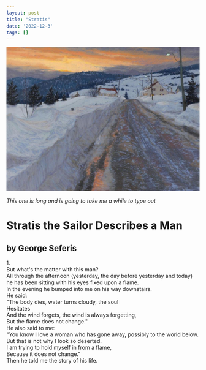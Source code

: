 ```yaml
---
layout: post
title: "Stratis"
date: '2022-12-3'
tags: []
---
```


![deer](/assets/canada.jpg)

<em>This one is long and is going to take me a while to type out</em>

<h1>Stratis the Sailor Describes a Man</h1>
<h2>by George Seferis</h2>

1.<br>
But what's the matter with this man?<br>
All through the afternoon (yesterday, the day before yesterday and today) he has been sitting with his eyes fixed upon a flame. <br>
In the evening he bumped into me on his way downstairs.<br>
He said: <br>
"The body dies, water turns cloudy, the soul<br>
Hesitates<br>
And the wind forgets, the wind is always forgetting,<br>
But the flame does not change."<br>
He also said to me:<br>
"You know I love a woman who has gone away, possibly to the world below. But that is not why I look so deserted.<br>
I am trying to hold myself in from a flame,<br>
Because it does not change."<br>
Then he told me the story of his life.